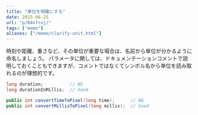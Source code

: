 ```yaml
---
title: "単位を明確にする"
date: 2015-06-25
url: "p/84n7rxj/"
tags: ["memo"]
aliases: ["/memo/clarify-unit.html"]
---
```



時刻や距離、重さなど、その単位が重要な場合は、名前から単位が分かるように命名しましょう。
パラメータに関しては、ドキュメンテーションコメントで説明しておくこともできますが、コメントではなくてシンボル名から単位を読み取れるのが理想的です。

```java
long duration;          // NG
long durationInMillis;  // Good

public int convertTimeToPixel(long time);      // NG
public int convertMillisToPixel(long millis);  // Good
```

